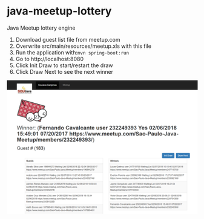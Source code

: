 # java-meetup-lottery
Java Meetup lottery engine 

1. Download guest list file from meetup.com
2. Overwrite src/main/resources/meetup.xls with this file
3. Run the application with:```mvn spring-boot:run```
4. Go to http://localhost:8080
5. Click Init Draw to start/restart the draw
6. Click Draw Next to see the next winner

![alt home](https://raw.githubusercontent.com/soujava/java-meetup-lottery/master/doc/home.png)
